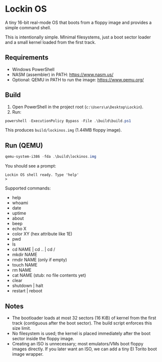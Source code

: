 # Lockin OS

A tiny 16-bit real-mode OS that boots from a floppy image and provides a simple command shell.

This is intentionally simple. MInimal filesystems, just a boot sector loader and a small kernel loaded from the first track.

## Requirements

- Windows PowerShell
- NASM (assembler) in PATH: https://www.nasm.us/
- Optional: QEMU in PATH to run the image: https://www.qemu.org/

## Build

1. Open PowerShell in the project root (`c:\Users\a\Desktop\Lockin`).
2. Run:

```powershell
powershell -ExecutionPolicy Bypass -File .\build\build.ps1
```

This produces `build/lockinos.img` (1.44MB floppy image).

## Run (QEMU)

```powershell
qemu-system-i386 -fda .\build\lockinos.img
```

You should see a prompt:

```
Lockin OS shell ready. Type 'help'
> 
```

Supported commands:

- help
- whoami
- date
- uptime
- about
- beep
- echo X
- color XY (hex attribute like 1E)
- pwd
- ls
- cd NAME | cd .. | cd /
- mkdir NAME
- rmdir NAME (only if empty)
- touch NAME
- rm NAME
- cat NAME (stub: no file contents yet)
- clear
- shutdown | halt
- restart | reboot

## Notes

- The bootloader loads at most 32 sectors (16 KiB) of kernel from the first track (contiguous after the boot sector). The build script enforces this size limit.
- No filesystem is used; the kernel is placed immediately after the boot sector inside the floppy image.
- Creating an ISO is unnecessary; most emulators/VMs boot floppy images directly. If you later want an ISO, we can add a tiny El Torito boot image wrapper.

